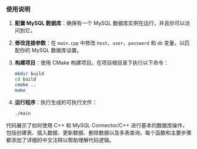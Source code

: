 ### 使用说明

1. **配置 MySQL 数据库**：确保有一个 MySQL 数据库实例在运行，并且你可以访问到它。
  
2. **修改连接参数**：在 `main.cpp` 中修改 `host`、`user`、`password` 和 `db` 变量，以匹配你的 MySQL 数据库设置。

3. **构建项目**：使用 CMake 构建项目。在项目根目录下执行以下命令：

   ```sh
   mkdir build
   cd build
   cmake ..
   make
   ```

4. **运行程序**：执行生成的可执行文件：

   ```sh
   ./main
   ```

代码展示了如何使用 C++ 和 MySQL Connector/C++ 进行基本的数据库操作，包括创建表、插入数据、更新数据、删除数据以及多表查询。每个函数和主要步骤都添加了详细的中文注释以帮助理解代码逻辑。
